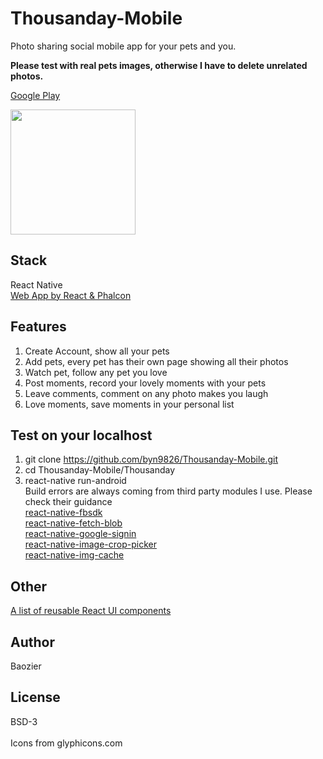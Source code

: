 # Thousanday-Mobile
Photo sharing social mobile app for your pets and you. <br/>

<b>Please test with real pets images, otherwise I have to delete unrelated photos.</b><br/>

[Google Play](https://play.google.com/store/apps/details?id=com.thousanday)<br/>

<img src="https://github.com/byn9826/Thousanday-Mobile/blob/master/example.gif?raw=true" width="200px" /><br/>

Stack
--
React Native<br/>
[Web App by React & Phalcon](https://github.com/byn9826/Thousanday-web)<br/>

Features
--
1. Create Account, show all your pets<br/>
2. Add pets, every pet has their own page showing all their photos<br/>
3. Watch pet, follow any pet you love<br/>
4. Post moments, record your lovely moments with your pets<br/>
5. Leave comments, comment on any photo makes you laugh<br/>
6. Love moments, save moments in your personal list<br/>

Test on your localhost
--
1. git clone https://github.com/byn9826/Thousanday-Mobile.git<br/>
2. cd Thousanday-Mobile/Thousanday<br/>
3. react-native run-android<br/>
Build errors are always coming from third party modules I use. Please check their guidance<br/>
    [react-native-fbsdk](https://github.com/facebook/react-native-fbsdk)<br/>
    [react-native-fetch-blob](https://github.com/wkh237/react-native-fetch-blob)<br/>
    [react-native-google-signin](https://github.com/devfd/react-native-google-signin)<br/>
    [react-native-image-crop-picker](https://github.com/ivpusic/react-native-image-crop-picker)<br/>
    [react-native-img-cache](https://github.com/wcandillon/react-native-img-cache)<br/>


Other
--
[A list of reusable React UI components](https://github.com/byn9826/Thousanday-React)

Author
--
Baozier

License
--
BSD-3 <br /><br />
Icons from glyphicons.com
